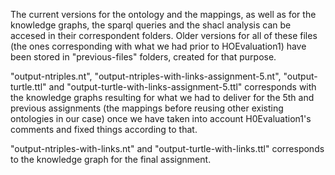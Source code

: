
The current versions for the ontology and the mappings, as well as for the knowledge graphs, the sparql queries and the shacl analysis can be accesed in their correspondent folders. Older versions for all of these files (the ones corresponding with what we had prior to HOEvaluation1) have been stored in "previous-files" folders, created for that purpose.

"output-ntriples.nt",  "output-ntriples-with-links-assignment-5.nt", "output-turtle.ttl" and "output-turtle-with-links-assignment-5.ttl" corresponds with the knowledge graphs resulting for what we had to deliver for the 5th and previous assignments (the mappings before reusing other existing ontologies in our case) once we have taken into account H0Evaluation1's comments and fixed things according to that. 

"output-ntriples-with-links.nt" and "output-turtle-with-links.ttl" corresponds to the knowledge graph for the final assignment.



